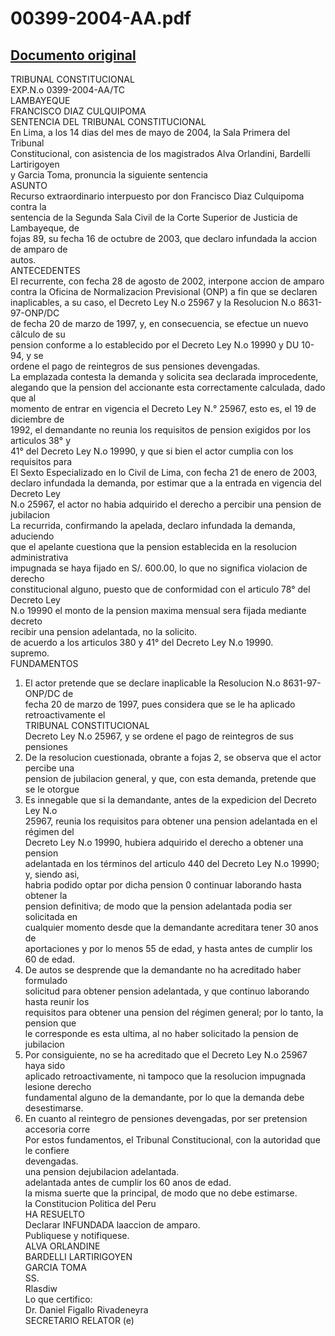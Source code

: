 
00399-2004-AA.pdf
=================
  
[Documento original](https://tc.gob.pe/jurisprudencia/2005/00399-2004-AA.pdf)  
---  
TRIBUNAL CONSTITUCIONAL  
EXP.N.o 0399-2004-AA/TC  
LAMBAYEQUE  
FRANCISCO DIAZ CULQUIPOMA  
SENTENCIA DEL TRIBUNAL CONSTITUCIONAL  
En Lima, a los 14 dias del mes de mayo de 2004, la Sala Primera del Tribunal  
Constitucional, con asistencia de los magistrados Alva Orlandini, Bardelli Lartirigoyen  
y Garcia Toma, pronuncia la siguiente sentencia  
ASUNTO  
Recurso extraordinario interpuesto por don Francisco Diaz Culquipoma contra la  
sentencia de la Segunda Sala Civil de la Corte Superior de Justicia de Lambayeque, de  
fojas 89, su fecha 16 de octubre de 2003, que declaro infundada la accion de amparo de  
autos.  
ANTECEDENTES  
El recurrente, con fecha 28 de agosto de 2002, interpone accion de amparo  
contra la Oficina de Normalizacion Previsional (ONP) a fin que se declaren  
inaplicables, a su caso, el Decreto Ley N.o 25967 y la Resolucion N.o 8631-97-ONP/DC  
de fecha 20 de marzo de 1997, y, en consecuencia, se efectue un nuevo câlculo de su  
pension conforme a lo establecido por el Decreto Ley N.o 19990 y DU 10-94, y se  
ordene el pago de reintegros de sus pensiones devengadas.  
La emplazada contesta la demanda y solicita sea declarada improcedente,  
alegando que la pension del accionante esta correctamente calculada, dado que al  
momento de entrar en vigencia el Decreto Ley N.° 25967, esto es, el 19 de diciembre de  
1992, el demandante no reunia los requisitos de pension exigidos por los articulos 38° y  
41° del Decreto Ley N.o 19990, y que si bien el actor cumplia con los requisitos para  
El Sexto Especializado en lo Civil de Lima, con fecha 21 de enero de 2003,  
declaro infundada la demanda, por estimar que a la entrada en vigencia del Decreto Ley  
N.o 25967, el actor no habia adquirido el derecho a percibir una pension de jubilacion  
La recurrida, confirmando la apelada, declaro infundada la demanda, aduciendo  
que el apelante cuestiona que la pension establecida en la resolucion administrativa  
impugnada se haya fijado en S/. 600.00, lo que no significa violacion de derecho  
constitucional alguno, puesto que de conformidad con el articulo 78° del Decreto Ley  
N.o 19990 el monto de la pension maxima mensual sera fijada mediante decreto  
recibir una pension adelantada, no la solicito.  
de acuerdo a los articulos 380 y 41° del Decreto Ley N.o 19990.  
supremo.  
FUNDAMENTOS  
1. El actor pretende que se declare inaplicable la Resolucion N.o 8631-97-ONP/DC de  
fecha 20 de marzo de 1997, pues considera que se le ha aplicado retroactivamente el  
TRIBUNAL CONSTITUCIONAL  
Decreto Ley N.o 25967, y se ordene el pago de reintegros de sus pensiones  
2. De la resolucion cuestionada, obrante a fojas 2, se observa que el actor percibe una  
pension de jubilacion general, y que, con esta demanda, pretende que se le otorgue  
3. Es innegable que si la demandante, antes de la expedicion del Decreto Ley N.o  
25967, reunia los requisitos para obtener una pension adelantada en el régimen del  
Decreto Ley N.o 19990, hubiera adquirido el derecho a obtener una pension  
adelantada en los términos del articulo 440 del Decreto Ley N.o 19990; y, siendo asi,  
habria podido optar por dicha pension 0 continuar laborando hasta obtener la  
pension definitiva; de modo que la pension adelantada podia ser solicitada en  
cualquier momento desde que la demandante acreditara tener 30 anos de  
aportaciones y por lo menos 55 de edad, y hasta antes de cumplir los 60 de edad.  
4. De autos se desprende que la demandante no ha acreditado haber formulado  
solicitud para obtener pension adelantada, y que continuo laborando hasta reunir los  
requisitos para obtener una pension del régimen general; por lo tanto, la pension que  
le corresponde es esta ultima, al no haber solicitado la pension de jubilacion  
5. Por consiguiente, no se ha acreditado que el Decreto Ley N.o 25967 haya sido  
aplicado retroactivamente, ni tampoco que la resolucion impugnada lesione derecho  
fundamental alguno de la demandante, por lo que la demanda debe desestimarse.  
6. En cuanto al reintegro de pensiones devengadas, por ser pretension accesoria corre  
Por estos fundamentos, el Tribunal Constitucional, con la autoridad que le confiere  
devengadas.  
una pension dejubilacion adelantada.  
adelantada antes de cumplir los 60 anos de edad.  
la misma suerte que la principal, de modo que no debe estimarse.  
la Constitucion Politica del Peru  
HA RESUELTO  
Declarar INFUNDADA laaccion de amparo.  
Publiquese y notifiquese.  
ALVA ORLANDINE  
BARDELLI LARTIRIGOYEN  
GARCIA TOMA  
SS.  
Rlasdiw  
Lo que certifico:  
Dr. Daniel Figallo Rivadeneyra  
SECRETARIO RELATOR (e)
